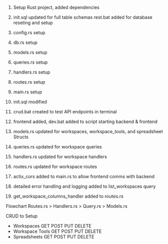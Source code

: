 1. Setup Rust project, added dependencies

2. init.sql updated for full table schemas
    rest.bat added for database reseting and setup

3. config.rs setup
4. db.rs setup
5. models.rs setup
6. queries.rs setup
7. handlers.rs setup
8. routes.rs setup
9. main.rs setup
10. init.sql modified
11. crud.bat created to test API endpoints in terminal
12. frontend added, dev.bat added to script starting backend & frontend

13. models.rs updated for workspaces, workspace_tools, and spreadsheet Structs

14. queries.rs updated for workspace queries

15. handlers.rs updated for workspace handlers

16. routes.rs updated for workspace routes

17. actix_cors added to main.rs to allow frontend comms with backend

18. detailed error handling and logging added to list_workspaces query

19. get_workspace_columns_handler added to routes.rs

Flowchart
Routes.rs > Handlers.rs > Query.rs > Models.rs

CRUD to Setup
*   Workspaces
    GET
    POST
    PUT
    DELETE
*   Workspace Tools
    GET
    POST
    PUT
    DELETE
*   Spreadsheets
    GET
    POST
    PUT
    DELETE
